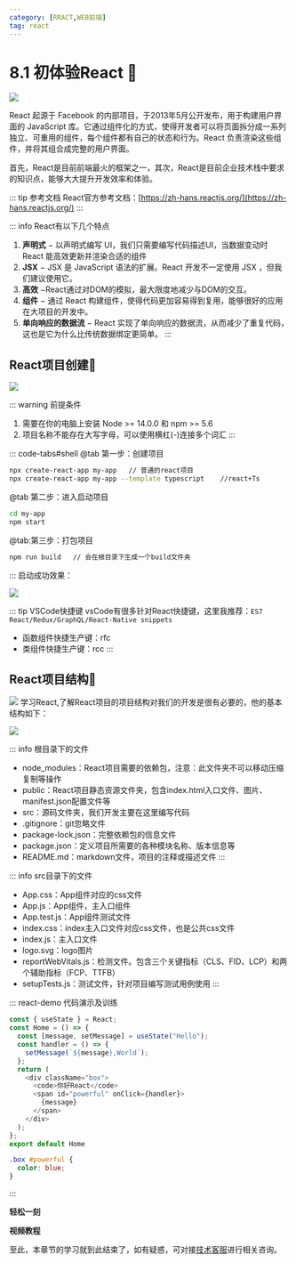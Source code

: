 ```yaml
---
category: [RRACT,WEB前端]
tag: react
---
```

# 8.1 初体验React :tada:

![](/images/react/react1.png)



React 起源于 Facebook 的内部项目，于2013年5月公开发布，用于构建用户界面的 JavaScript 库。它通过组件化的方式，使得开发者可以将页面拆分成一系列独立、可重用的组件，每个组件都有自己的状态和行为。React 负责渲染这些组件，并将其组合成完整的用户界面。

首先，React是目前前端最火的框架之一，其次，React是目前企业技术栈中要求的知识点，能够大大提升开发效率和体验。

::: tip 参考文档
React官方参考文档：[https://zh-hans.reactjs.org/](https://zh-hans.reactjs.org/)
:::

::: info React有以下几个特点
1. **声明式** − 以声明式编写 UI，我们只需要编写代码描述UI，当数据变动时 React 能高效更新并渲染合适的组件
2. **JSX** − JSX 是 JavaScript 语法的扩展。React 开发不一定使用 JSX ，但我们建议使用它。
3. **高效** −React通过对DOM的模拟，最大限度地减少与DOM的交互。
4. **组件** − 通过 React 构建组件，使得代码更加容易得到复用，能够很好的应用在大项目的开发中。
5. **单向响应的数据流** − React 实现了单向响应的数据流，从而减少了重复代码，这也是它为什么比传统数据绑定更简单。
:::


## React项目创建:gem:

![](/images/react/react2.png)

::: warning 前提条件
1. 需要在你的电脑上安装 Node >= 14.0.0 和 npm >= 5.6
2. 项目名称不能存在大写字母，可以使用横杠(-)连接多个词汇
:::

::: code-tabs#shell
@tab 第一步：创建项目
```bash
npx create-react-app my-app   // 普通的react项目
npx create-react-app my-app --template typescript    //react+Ts
```
@tab 第二步：进入启动项目
```bash
cd my-app
npm start
```
@tab:第三步：打包项目
```bash
npm run build   // 会在根目录下生成一个build文件夹
```
:::
启动成功效果：

![](/images/react/react3.png)

::: tip VSCode快捷键
 vsCode有很多针对React快捷键，这里我推荐：`ES7 React/Redux/GraphQL/React-Native snippets`

 - 函数组件快捷生产键：rfc
 - 类组件快捷生产键：rcc
:::


## React项目结构:gem:
![](/images/react/react5.png)
学习React,了解React项目的项目结构对我们的开发是很有必要的，他的基本结构如下：

![](/images/react/react4.png)

::: info 根目录下的文件
 - node_modules：React项目需要的依赖包，注意：此文件夹不可以移动压缩复制等操作
 - public：React项目静态资源文件夹，包含index.html入口文件、图片、manifest.json配置文件等
 - src：源码文件夹，我们开发主要在这里编写代码
 - .gitignore：git忽略文件
 - package-lock.json：完整依赖包的信息文件
 - package.json：定义项目所需要的各种模块名称、版本信息等
 - README.md：markdown文件，项目的注释或描述文件
:::

::: info src目录下的文件
 - App.css：App组件对应的css文件 
 - App.js：App组件，主入口组件
 - App.test.js：App组件测试文件
 - index.css：index主入口文件对应css文件，也是公共css文件
 - index.js：主入口文件
 - logo.svg：logo图片
 - reportWebVitals.js：检测文件。包含三个关键指标（CLS、FID、LCP）和两个辅助指标（FCP、TTFB）
 - setupTests.js：测试文件，针对项目编写测试用例使用
:::

::: react-demo 代码演示及训练
```js
const { useState } = React;
const Home = () => {
  const [message, setMessage] = useState("Hello");
  const handler = () => {
    setMessage(`${message},World`);
  };
  return (
    <div className="box">
      <code>你好React</code>
      <span id="powerful" onClick={handler}>
        {message}
      </span>
    </div>
  );
};
export default Home
```
```css
.box #powerful {
  color: blue;
}
```
:::


**轻松一刻**
<AudioPlayer
  src="/mp3/像鱼.mp3"
  title="像鱼"
  poster="/mp3/像鱼.jpg"
/>

**视频教程**
<VideoPlayer
  src="https://cdn.cnbj1.fds.api.mi-img.com/mi-mall/97ac2dcc1367e03ac580204d6ca9a724.mp4"/>

至此，本章节的学习就到此结束了，如有疑惑，可对接[技术客服](https://work.weixin.qq.com/kfid/kfc8c0fd9b49c1f38b8)进行相关咨询。